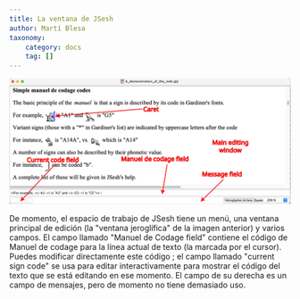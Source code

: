```yaml
---
title: La ventana de JSesh
author: Martí Blesa
taxonomy:
    category: docs
    tag: []
---
```


![The jsesh window](./window-en.svg?classes=caption "The jsesh window")

De momento, el espacio de trabajo de JSesh tiene un menú, una ventana principal de edición (la "ventana jeroglífica" de la imagen anterior) y varios campos. El campo llamado "Manuel de Codage field" contiene el código de Manuel de codage para la línea actual de texto (la marcada por el cursor). Puedes modificar directamente este código ; el campo llamado "current sign code" se usa para editar interactivamente para mostrar el código del texto que se está editando en ese momento.
El campo de su derecha es un campo de mensajes, pero de momento no tiene demasiado uso.


